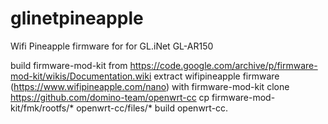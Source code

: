 # glinetpineapple
Wifi Pineapple firmware for for GL.iNet GL-AR150


build firmware-mod-kit from https://code.google.com/archive/p/firmware-mod-kit/wikis/Documentation.wiki
extract wifipineapple firmware (https://www.wifipineapple.com/nano) with firmware-mod-kit
clone https://github.com/domino-team/openwrt-cc
cp firmware-mod-kit/fmk/rootfs/* openwrt-cc/files/*
build openwrt-cc.
